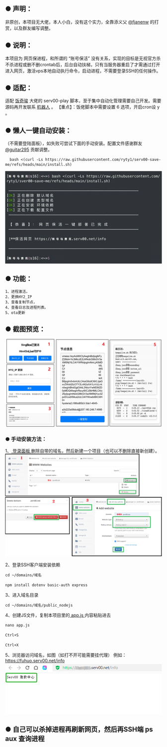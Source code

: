   ##  ● 声明：
非原创，本项目无大佬，本人小白，没有这个实力，全靠添义父 [@fjanenw](https://github.com/Qwsudo) 的打赏，以及群友编写调整。

  ##  ● 说明：
本项目为 网页保进程，和所谓的 “账号保活” 没有关系，实现的目标是无视官方杀不杀进程或删不删crontab后，后台自动扶梯，只有当服务器重启了才需通过打开进入网页，激活vps本地自动执行命令，启动进程，不需要登录SSH的任何操作。
  ##  ● 适配：
适配 [饭奇骏](https://github.com/frankiejun/serv00-play) 大佬的 serv00-play 脚本，至于集中自动化管理需要自己开发。需要源码再开发联系 [机器人](https://t.me/SerokBot_bot) 。
【重点】：饭佬脚本中需要设置 6 选项，开启cron设 y 。
        
  ##  ● 懒人一键自动安装：
（不需要登陆面板），如失败可尝试下面的手动安装。配置文件感谢群友 [@guitar295](https://t.me/guitar295) 贡献调整。

      bash <(curl -Ls https://raw.githubusercontent.com/ryty1/serv00-save-me/refs/heads/main/install.sh)

![Image Description](https://github.com/ryty1/alist-log/blob/main/github_images/0.jpg?raw=true)

  ##  ● 功能：
    1、进程激活，
    2、更换HY2_IP
    3、查看复制节点，
    4、查看日志及进程列表。
    5、ota更新

  ##  ● 截图预览：

![Image Description](https://raw.githubusercontent.com/ryty1/alist-log/refs/heads/main/github_images/4.jpg?raw=true) 

  ### ● 手动安装方法：
1、[ 登录面板 ](https://panel.serv00.com) 删除自带的域名，然后新建一个项目（也可以不删除直接新创建）。
![Image Description](https://github.com/ryty1/alist-log/blob/main/github_images/1.png?raw=true)
       
2、登录SSH客户端安装依赖

    cd ~/domains/域名

    npm install dotenv basic-auth express

3、进入域名目录

    cd ~/domains/域名/public_nodejs
       
4、创建JS文件，复制本项目里的[ app.js ](https://github.com/ryty1/sver00-keeps-alive/blob/main/app.js)内容粘贴进去
        
    nano app.js

    Ctrl+S

    Ctrl+X

5、浏览器访问域名，如图（如打不开可能需要挂代理）
        例如：https://fuhuo.serv00.net/info
![Image Description](https://github.com/ryty1/alist-log/blob/main/github_images/3.png?raw=true)

  ## ● 自己可以杀掉进程再刷新网页，然后再SSH端 ps aux 查询进程
  
